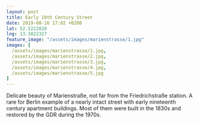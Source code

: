 ```yaml
---
layout: post
title: Early 19th Century Street
date: 2019-08-16 17:02 +0200
lat: 52.5222818
lng: 13.3822327
feature_image: "/assets/images/marienstrasse/1.jpg"
images: [
  /assets/images/marienstrasse/1.jpg,
  /assets/images/marienstrasse/2.jpg,
  /assets/images/marienstrasse/3.jpg,
  /assets/images/marienstrasse/4.jpg,
  /assets/images/marienstrasse/5.jpg
]
---
```


Delicate beauty of Marienstraße, not far from the Friedrichstraße station. A rare for Berlin example of a nearly intact street with early nineteenth century apartment buildings. Most of them were built in the 1830s and restored by the GDR during the 1970s.

